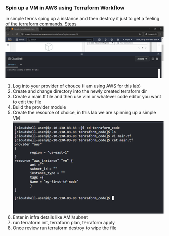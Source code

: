 ### Spin up a VM in AWS using Terraform Workflow

in simple terms sping up a instance and then destroy it just to get a feeling of the terraform commands.
Steps 
![alt text](https://github.com/theFinalFlex/secondBrain/blob/1f6bc445a3c1cca2668a546387b90db1fc60280d/Assets/image.png)
1. Log into your provider of chouce (I am using AWS for this lab)
2. Create and change directory into the newly created terraform dir
3. Create a main.tf file and then use vim or whatever code editor you want to edit the file
4. Build the provider module 
5. Create the resource of choice, in this lab we are spinning up a simple VM
![alt text](https://github.com/theFinalFlex/secondBrain/blob/38fa56f0a44b3133b7da9037bb4330b34e3bd96a/Assets/image-1.png)
6. Enter in infra details like AMI/subnet
7. run terraform init, terraform plan, terraform apply
8. Once review run terraform destroy to wipe the file

